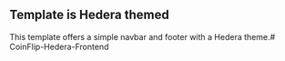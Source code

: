 ## Template is Hedera themed
This template offers a simple navbar and footer with a Hedera theme.# CoinFlip-Hedera-Frontend
